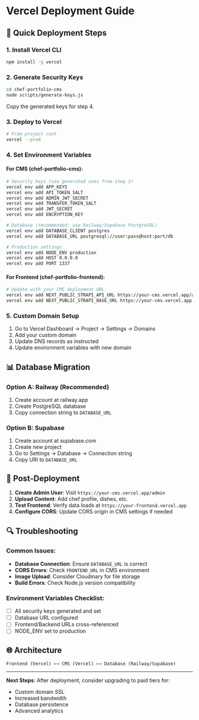 # Vercel Deployment Guide

## 🚀 Quick Deployment Steps

### 1. Install Vercel CLI
```bash
npm install -g vercel
```

### 2. Generate Security Keys
```bash
cd chef-portfolio-cms
node scripts/generate-keys.js
```
Copy the generated keys for step 4.

### 3. Deploy to Vercel
```bash
# From project root
vercel --prod
```

### 4. Set Environment Variables

#### For CMS (chef-portfolio-cms):
```bash
# Security keys (use generated ones from step 2)
vercel env add APP_KEYS
vercel env add API_TOKEN_SALT
vercel env add ADMIN_JWT_SECRET
vercel env add TRANSFER_TOKEN_SALT
vercel env add JWT_SECRET
vercel env add ENCRYPTION_KEY

# Database (recommended: use Railway/Supabase PostgreSQL)
vercel env add DATABASE_CLIENT postgres
vercel env add DATABASE_URL postgresql://user:pass@host:port/db

# Production settings
vercel env add NODE_ENV production
vercel env add HOST 0.0.0.0
vercel env add PORT 1337
```

#### For Frontend (chef-portfolio-frontend):
```bash
# Update with your CMS deployment URL
vercel env add NEXT_PUBLIC_STRAPI_API_URL https://your-cms.vercel.app/api
vercel env add NEXT_PUBLIC_STRAPI_BASE_URL https://your-cms.vercel.app
```

### 5. Custom Domain Setup
1. Go to Vercel Dashboard → Project → Settings → Domains
2. Add your custom domain
3. Update DNS records as instructed
4. Update environment variables with new domain

## 📊 Database Migration

### Option A: Railway (Recommended)
1. Create account at railway.app
2. Create PostgreSQL database
3. Copy connection string to `DATABASE_URL`

### Option B: Supabase
1. Create account at supabase.com
2. Create new project
3. Go to Settings → Database → Connection string
4. Copy URI to `DATABASE_URL`

## 🔧 Post-Deployment

1. **Create Admin User**: Visit `https://your-cms.vercel.app/admin`
2. **Upload Content**: Add chef profile, dishes, etc.
3. **Test Frontend**: Verify data loads at `https://your-frontend.vercel.app`
4. **Configure CORS**: Update CORS origin in CMS settings if needed

## 🔍 Troubleshooting

### Common Issues:
- **Database Connection**: Ensure `DATABASE_URL` is correct
- **CORS Errors**: Check `FRONTEND_URL` in CMS environment
- **Image Upload**: Consider Cloudinary for file storage
- **Build Errors**: Check Node.js version compatibility

### Environment Variables Checklist:
- [ ] All security keys generated and set
- [ ] Database URL configured
- [ ] Frontend/Backend URLs cross-referenced
- [ ] NODE_ENV set to production

## 🌐 Architecture
```
Frontend (Vercel) ←→ CMS (Vercel) ←→ Database (Railway/Supabase)
```

---

**Next Steps**: After deployment, consider upgrading to paid tiers for:
- Custom domain SSL
- Increased bandwidth
- Database persistence
- Advanced analytics